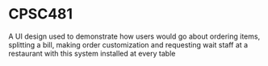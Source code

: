 # CPSC481
A UI design used to demonstrate how users would go about ordering items, splitting a bill, making order customization and requesting wait staff at a restaurant with this system installed at every table
